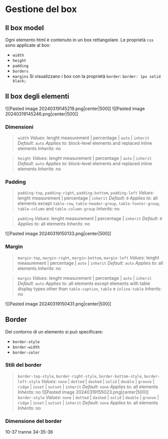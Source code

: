 # Gestione del box
## Il box model
Ogni elemento html è contenuto in un box rettangolare. Le proprietà `css` sono applicate al box:
- `width`
- `height`
- `padding`
- `borders`
- `margins`
Si visualizzano i box con la proprietà `border`:
`border: 1px solid black;`
## Il box degli elementi
![[Pasted image 20240319145219.png|center|500]]
![[Pasted image 20240319145246.png|center|500]]
### Dimensioni
>`width`
>*Values*: lenght measurement | percentage | `auto` | `inherit`
>*Default*: `auto`
>*Applies to*: block-level elements and replaced inline elements 
>*Inherits*: no

>`height`
>*Values*: lenght measurement | percentage | `auto` | `inherit`
>*Default*: `auto`
>*Applies to*: block-level elements and replaced inline elements 
>*Inherits*: no

### Padding
>`padding-top`, `padding-right`, `padding-bottom`, `padding-left`
>*Values*: lenght measurement | percentage | `inherit`
>*Default*: `0`
>*Applies to*: all elements except `table-row`, `table-header-group`, `table-footer-group`, `table-column` and `table-column-group`
>*Inherits*: no

>`padding`
>*Values*: lenght measurement | percentage | `inherit`
>*Default*: `0`
>*Applies to*: all elements 
>*Inherits*: no

![[Pasted image 20240319150133.png|center|500]]
### Margin
>`margin-top`, `margin-right`, `margin-bottom`, `margin-left`
>*Values*: lenght measurement | percentage |  `auto` | `inherit`
>*Default*: `auto`
>*Applies to*: all elements 
>*Inherits*: no

>`margin`
>*Values*: lenght measurement | percentage | `auto` | `inherit`
>*Default*: `auto`
>*Applies to*: all elements except elements with table display types other than `table-caption`, `table` e `inline-table` 
>*Inherits*: no

![[Pasted image 20240319150431.png|center|500]]
## Border
Del contorno di un elemento si può specificare:
- `border-style`
- `border-width`
- `border-color`
### Stili del border
>`border-top-style`, `border-right-style`, `border-bottom-style`, `border-left-style`
>*Values*: `none`  | `dotted` | `dashed` | `solid` | `double` | `groove` | `ridge` | `inset` | `outset` | `inherit`
>*Default*: `none`
>*Applies to*: all elements 
>*Inherits*: no
![[Pasted image 20240319155023.png|center|500]]
>`border-style`
>*Values*: `none` | `dotted` | `dashed` | `solid` | `double` | `groove` | `ridge` | `inset` | `outset` | `inherit` 
>*Default*: `none`
>*Applies to*: all elements
>*Inherits*: no
### Dimensione del border
10-37 tranne 34-35-36